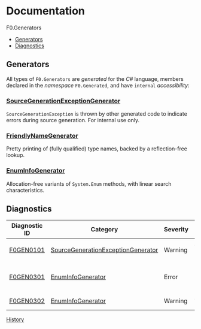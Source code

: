 # Documentation
F0.Generators

- [Generators](#generators)
- [Diagnostics](#diagnostics)

## Generators

All types of `F0.Generators` are _generated_ for the _C#_ language, members declared in the _namespace_ `F0.Generated`, and have `internal` _accessibility_:

### [SourceGenerationExceptionGenerator](./docs/SourceGenerationExceptionGenerator.md)
`SourceGenerationException` is thrown by other generated code to indicate errors during source generation.
For internal use only.

### [FriendlyNameGenerator](./docs/FriendlyNameGenerator.md)
Pretty printing of (fully qualified) type names, backed by a reflection-free lookup.

### [EnumInfoGenerator](./docs/EnumInfoGenerator.md)
Allocation-free variants of `System.Enum` methods, with linear search characteristics.

## Diagnostics

| Diagnostic ID                                                       | Category                                                                           | Severity | Description                                                                 |
| ------------------------------------------------------------------- | ---------------------------------------------------------------------------------- | -------- | --------------------------------------------------------------------------- |
| [F0GEN0101](./docs/SourceGenerationExceptionGenerator.md#F0GEN0101) | [SourceGenerationExceptionGenerator](./docs/SourceGenerationExceptionGenerator.md) | Warning  | Avoid using `SourceGenerationException` directly                            |
| [F0GEN0301](./docs/EnumInfoGenerator.md#F0GEN0301)                  | [EnumInfoGenerator](./docs/EnumInfoGenerator.md)                                   | Error    | Do not use the unspecialized placeholder method of `EnumInfo.GetName(Enum)` |
| [F0GEN0302](./docs/EnumInfoGenerator.md#F0GEN0302)                  | [EnumInfoGenerator](./docs/EnumInfoGenerator.md)                                   | Warning  | Ambiguous configuration of `EnumInfoGenerator`                              |

[History](./source/production/F0.Generators/ReleaseTracking/AnalyzerReleases.Shipped.md)
